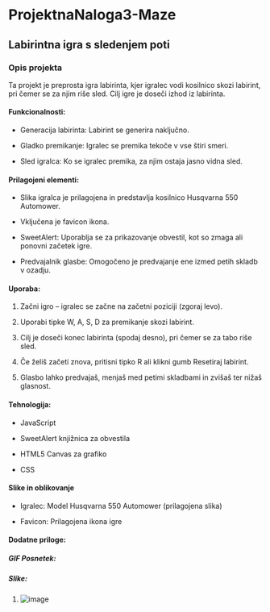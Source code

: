 # ProjektnaNaloga3-Maze
## Labirintna igra s sledenjem poti

### Opis projekta

Ta projekt je preprosta igra labirinta, kjer igralec vodi kosilnico skozi labirint, pri čemer se za njim riše sled. Cilj igre je doseči izhod iz labirinta.

#### Funkcionalnosti:

- Generacija labirinta: Labirint se generira naključno.

- Gladko premikanje: Igralec se premika tekoče v vse štiri smeri.

- Sled igralca: Ko se igralec premika, za njim ostaja jasno vidna sled.

#### Prilagojeni elementi:

- Slika igralca je prilagojena in predstavlja kosilnico Husqvarna 550 Automower.

- Vključena je favicon ikona.

- SweetAlert: Uporablja se za prikazovanje obvestil, kot so zmaga ali ponovni začetek igre.

- Predvajalnik glasbe: Omogočeno je predvajanje ene izmed petih skladb v ozadju.

#### Uporaba:

1. Začni igro – igralec se začne na začetni poziciji (zgoraj levo).

2. Uporabi tipke W, A, S, D za premikanje skozi labirint.

3. Cilj je doseči konec labirinta (spodaj desno), pri čemer se za tabo riše sled.

4. Če želiš začeti znova, pritisni tipko R ali klikni gumb Resetiraj labirint.

5. Glasbo lahko predvajaš, menjaš med petimi skladbami in zvišaš ter nižaš glasnost.


#### Tehnologija:

- JavaScript

- SweetAlert knjižnica za obvestila

- HTML5 Canvas za grafiko

- CSS

#### Slike in oblikovanje

- Igralec: Model Husqvarna 550 Automower (prilagojena slika)

- Favicon: Prilagojena ikona igre

#### Dodatne priloge:

##### GIF Posnetek:



##### Slike:

1. ![image](https://github.com/user-attachments/assets/40ee74fe-688d-4b48-b6c9-c06ecf4649e2)

